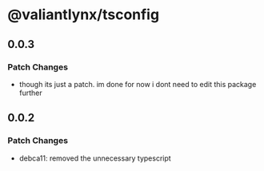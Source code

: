 # @valiantlynx/tsconfig

## 0.0.3

### Patch Changes

- though its just a patch. im done for now i dont need to edit this package further

## 0.0.2

### Patch Changes

- debca11: removed the unnecessary typescript
